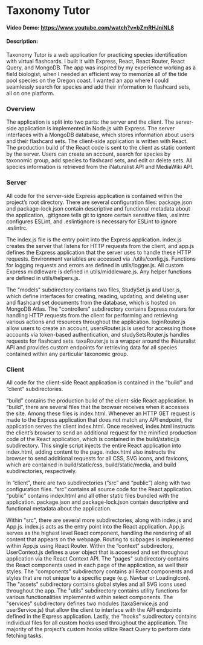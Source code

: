 # Taxonomy Tutor
#### Video Demo: https://www.youtube.com/watch?v=bZmRHJniNL8
#### Description:

Taxonomy Tutor is a web application for practicing species identification with virtual flashcards. I built it with Express, React, React Router, React Query, and MongoDB. The app was inspired by my experience working as a field biologist, when I needed an efficient way to memorize all of the tide pool species on the Oregon coast. I wanted an app where I could seamlessly search for species and add their information to flashcard sets, all on one platform.

### Overview

The application is split into two parts: the server and the client. The server-side application is implemented in Node.js with Express. The server interfaces with a MongoDB database, which stores information about users and their flashcard sets. The client-side application is written with React. The production build of the React code is sent to the client as static content by the server. Users can create an account, search for species by taxonomic group, add species to flashcard sets, and edit or delete sets. All species information is retrieved from the iNaturalist API and MediaWiki API.

### Server

All code for the server-side Express application is contained within the project’s root directory.
There are several configuration files: package.json and package-lock.json contain descriptive and functional metadata about the application, .gitignore tells git to ignore certain sensitive files, .eslintrc configures ESLint, and .eslintignore is necessary for ESLint to ignore .eslintrc.

The index.js file is the entry point into the Express application. index.js creates the server that listens for HTTP requests from the client, and app.js defines the Express application that the server uses to handle these HTTP requests. Environment variables are accessed via ./utils/config.js. Functions for logging requests and errors are defined in utils/logger.js. All custom Express middleware is defined in utils/middleware.js. Any helper functions are defined in utils/helpers.js.

The "models" subdirectory contains two files, StudySet.js and User.js, which define interfaces for creating, reading, updating, and deleting user and flashcard set documents from the database, which is hosted on MongoDB Atlas. The "controllers" subdirectory contains Express routers for handling HTTP requests from the client for performing and retrieving various actions and resources throughout the application. loginRouter.js allow users to create an account, usersRouter.js is used for accessing those accounts via token-based authentication, and studySetsRouter.js handles requests for flashcard sets. taxaRouter.js is a wrapper around the iNaturalist API and provides custom endpoints for retrieving data for all species contained within any particular taxonomic group.

### Client

All code for the client-side React application is contained in the “build” and “client” subdirectories.

“build” contains the production build of the client-side React application. In “build”, there are several files that the browser receives when it accesses the site. Among these files is index.html. Whenever an HTTP GET request is made to the Express application that does not match any API endpoint, the application serves the client index.html. Once received, index.html instructs the client’s browser to send an additional request for the minified production code of the React application, which is contained in the build/static/js subdirectory. This single script injects the entire React application into index.html, adding content to the page. index.html also instructs the browser to send additional requests for all CSS, SVG icons, and favicons, which are contained in build/static/css, build/static/media, and build subdirectories, respectively.

In “client”, there are two subdirectories (“src” and “public”) along with two configuration files. “src” contains all source code for the React application. “public” contains index.html and all other static files bundled with the application. package.json and package-lock.json contain descriptive and functional metadata about the application.

Within "src", there are several more subdirectories, along with index.js and App.js. index.js acts as the entry point into the React application. App.js serves as the highest level React component, handling the rendering of all content that appears on the webpage. Routing to subpages is implemented within App.js using React Router. Within the “context” subdirectory, UserContext.js defines a user object that is accessed and set throughout application via the React Context API. The "pages" subdirectory contains the React components used in each page of the application, as well their styles. The "components" subdirectory contains all React components and styles that are not unique to a specific page (e.g. Navbar or LoadingIcon). The "assets" subdirectory contains global styles and all SVG icons used throughout the app. The "utils" subdirectory contains utility functions for various functionalities implemented within select components. The "services" subdirectory defines two modules (taxaService.js and userService.js) that allow the client to interface with the API endpoints defined in the Express application. Lastly, the "hooks" subdirectory contains individual files for all custom hooks used throughout the application. The majority of the project’s custom hooks utilize React Query to perform data fetching tasks.